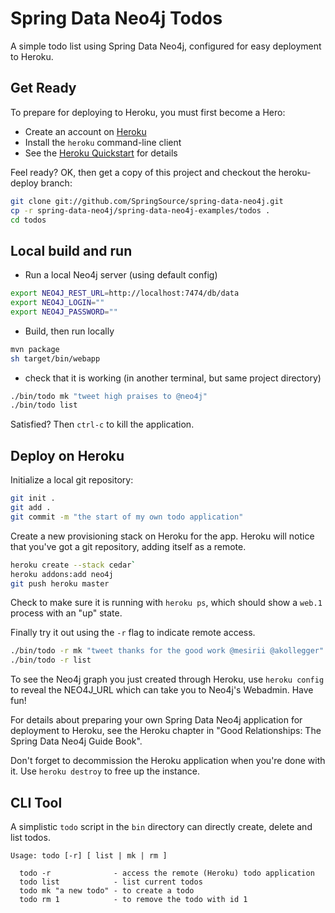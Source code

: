 Spring Data Neo4j Todos
=======================

A simple todo list using Spring Data Neo4j, configured for easy deployment to Heroku.

Get Ready
---------

To prepare for deploying to Heroku, you must first become a Hero:

* Create an account on [Heroku](http://heroku.com)
* Install the `heroku` command-line client
* See the [Heroku Quickstart](http://devcenter.heroku.com/articles/quickstart) for details

Feel ready? OK, then get a copy of this project and checkout the heroku-deploy branch:

```bash
git clone git://github.com/SpringSource/spring-data-neo4j.git
cp -r spring-data-neo4j/spring-data-neo4j-examples/todos .
cd todos
```

Local build and run
-------------------

* Run a local Neo4j server (using default config)

```bash
export NEO4J_REST_URL=http://localhost:7474/db/data
export NEO4J_LOGIN=""
export NEO4J_PASSWORD=""
```
* Build, then run locally

```bash
mvn package
sh target/bin/webapp
```

* check that it is working (in  another terminal, but same project directory)

```bash
./bin/todo mk "tweet high praises to @neo4j"
./bin/todo list
```

Satisfied? Then `ctrl-c` to kill the application.


Deploy on Heroku
----------------

Initialize a local git repository:

```bash
git init .
git add .
git commit -m "the start of my own todo application"
```

Create a new provisioning stack on Heroku for the app. Heroku will notice that you've got
a git repository, adding itself as a remote.

```bash
heroku create --stack cedar`
heroku addons:add neo4j
git push heroku master
```

Check to make sure it is running with `heroku ps`, which should show a `web.1` process with an "up" state.

Finally try it out using the `-r` flag to indicate remote access.

```bash
./bin/todo -r mk "tweet thanks for the good work @mesirii @akollegger"
./bin/todo -r list
```

To see the Neo4j graph you just created through Heroku, use `heroku config` to reveal the NEO4J_URL 
which can take you to Neo4j's Webadmin. Have fun!

For details about preparing your own Spring Data Neo4j application for deployment to Heroku,
see the Heroku chapter in "Good Relationships: The Spring Data Neo4j Guide Book".

Don't forget to decommission the Heroku application when you're done with it. 
Use `heroku destroy` to free up the instance. 

CLI Tool
--------

A simplistic `todo` script in the `bin` directory can directly create, delete and list todos.

    Usage: todo [-r] [ list | mk | rm ]

      todo -r              - access the remote (Heroku) todo application
      todo list            - list current todos
      todo mk "a new todo" - to create a todo
      todo rm 1            - to remove the todo with id 1


